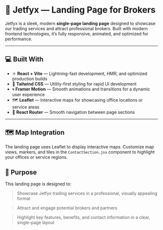 # 🚀 Jetfyx — Landing Page for Brokers

Jetfyx is a sleek, modern **single-page landing page** designed to showcase our trading services and attract professional brokers. Built with modern frontend technologies, it’s fully responsive, animated, and optimized for performance.

---

## 💻 Built With

- ⚛️ **React + Vite** — Lightning-fast development, HMR, and optimized production builds  
- 🎨 **Tailwind CSS** — Utility-first styling for rapid UI development  
- 🌀 **Framer Motion** — Smooth animations and transitions for a dynamic user experience  
- 🗺️ **Leaflet** — Interactive maps for showcasing office locations or service areas  
- 🔀 **React Router** — Smooth navigation between page sections  

---

## 🗺️ Map Integration

The landing page uses Leaflet to display interactive maps. Customize map views, markers, and tiles in the ```ContactSection.jsx``` component to highlight your offices or service regions.

## 🎯 Purpose

This landing page is designed to:

   > Showcase Jetfyx trading services in a professional, visually appealing format

   > Attract and engage potential brokers and partners

   > Highlight key features, benefits, and contact information in a clear, single-page layout